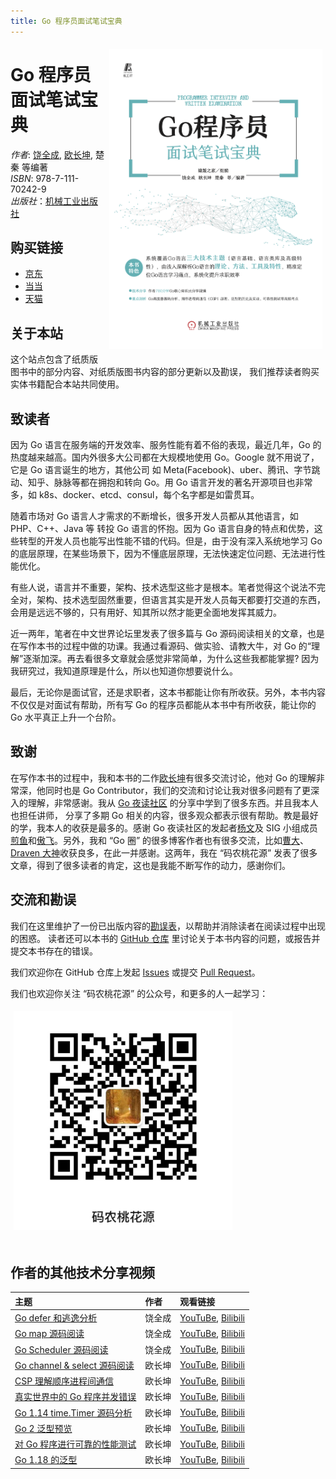 ```yaml
---
title: Go 程序员面试笔试宝典
---
```


<img src="assets/cover.png" alt="logo" height="480" align="right" style="margin: 5px; margin-bottom: 20px;" />

# Go 程序员面试笔试宝典

_作者_: [饶全成](https://qcrao.com), [欧长坤](https://changkun.de), 楚秦 等编著<br/>
_ISBN_: 978-7-111-70242-9<br/>
_出版社_：[机械工业出版社](http://cmpbook.com)<br/>

## 购买链接

- [京东](https://item.jd.com/13128125.html)
- [当当](http://product.dangdang.com/29390290.html)
- [天猫](https://s.click.taobao.com/Nb3Q9Zu)

## 关于本站

这个站点包含了纸质版图书中的部分内容、对纸质版图书内容的部分更新以及勘误，
我们推荐读者购买实体书籍配合本站共同使用。

## 致读者

因为 Go 语言在服务端的开发效率、服务性能有着不俗的表现，最近几年，Go 的热度越来越高。国内外很多大公司都在大规模地使用 Go。Google 就不用说了，它是 Go 语言诞生的地方，其他公司 如 Meta(Facebook)、uber、腾讯、字节跳动、知乎、脉脉等都在拥抱和转向 Go。用 Go 语言开发的著名开源项目也非常多，如 k8s、docker、etcd、consul，每个名字都是如雷贯耳。

随着市场对 Go 语言人才需求的不断增长，很多开发人员都从其他语言，如 PHP、C++、Java 等 转投 Go 语言的怀抱。因为 Go 语言自身的特点和优势，这些转型的开发人员也能写出性能不错的代码。但是，由于没有深入系统地学习 Go 的底层原理，在某些场景下，因为不懂底层原理，无法快速定位问题、无法进行性能优化。

有些人说，语言并不重要，架构、技术选型这些才是根本。笔者觉得这个说法不完全对，架构、技术选型固然重要，但语言其实是开发人员每天都要打交道的东西，会用是远远不够的，只有用好、知其所以然才能更全面地发挥其威力。

近一两年，笔者在中文世界论坛里发表了很多篇与 Go 源码阅读相关的文章，也是在写作本书的过程中做的功课。我通过看源码、做实验、请教大牛，对 Go 的“理解”逐渐加深。再去看很多文章就会感觉非常简单，为什么这些我都能掌握? 因为我研究过，我知道原理是什么，所以也知道你想要说什么。

最后，无论你是面试官，还是求职者，这本书都能让你有所收获。另外，本书内容不仅仅是对面试有帮助，所有写 Go 的程序员都能从本书中有所收获，能让你的 Go 水平真正上升一个台阶。

## 致谢

在写作本书的过程中，我和本书的二作[欧长坤](https://changkun.de)有很多交流讨论，他对 Go 的理解非常深，他同时也是 Go Contributor，我们的交流和讨论让我对很多问题有了更深入的理解，非常感谢。我从 [Go 夜读社区](https://talkgo.org) 的分享中学到了很多东西。并且我本人也担任讲师，
分享了多期 Go 相关的内容，很多观众都表示很有帮助。教是最好的学，我本人的收获是最多的。感谢 Go 夜读社区的发起者[杨文](https://maiyang.me)及 SIG 小组成员[煎鱼](https://github.com/EDDYCJY/blog)和[傲飞](https://aofei.com)。另外，我和 “Go 圈” 的很多博客作者也有很多交流，比如[曹大](http://xargin.com)、[Draven 大神](https://draveness.me)收获良多，在此一并感谢。这两年，我在 “码农桃花源” 发表了很多文章，得到了很多读者的肯定，这也是我能不断写作的动力，感谢你们。

## 交流和勘误

我们在这里维护了一份已出版内容的[勘误表](errata)，以帮助并消除读者在阅读过程中出现的困惑。
读者还可以本书的 [GitHub 仓库](https://github.com/golang-design/go-questions)
里讨论关于本书内容的问题，或报告并提交本书存在的错误。

我们欢迎你在 GitHub 仓库上发起 [Issues](https://github.com/golang-design/go-questions/issues/new)
或提交 [Pull Request](https://github.com/golang-design/go-questions/compare)。

我们也欢迎你关注 “码农桃花源” 的公众号，和更多的人一起学习：

<img src="assets/qrcode.jpg" alt="logo" height="350" style="margin: 5px; margin-bottom: 20px;" />

## 作者的其他技术分享视频

| 主题 | 作者 | 观看链接 |
|:----|:------|:--------|
| [Go defer 和逃逸分析](https://talkgo.org/t/topic/52) | 饶全成 | [YouTuBe](https://www.youtube.com/watch?v=-FtBBx44E3g&list=PLe5svQwVF1L5bNxB0smO8gNfAZQYWdIpI), [Bilibili](https://www.bilibili.com/video/BV1pb411v7m7) |
| [Go map 源码阅读](https://talkgo.org/t/topic/63) | 饶全成 | [YouTuBe](https://www.youtube.com/watch?v=P2v3kvztWU0&list=PLe5svQwVF1L5bNxB0smO8gNfAZQYWdIpI), [Bilibili](https://www.bilibili.com/video/BV1Q4411W7MR) |
| [Go Scheduler 源码阅读](https://talkgo.org/t/topic/97) | 饶全成 | [YouTuBe](https://www.youtube.com/watch?v=B-ozWjqnX24&list=PLe5svQwVF1L5bNxB0smO8gNfAZQYWdIpI), [Bilibili](https://www.bilibili.com/video/BV1SE411L7LU) |
| [Go channel & select 源码阅读](https://talkgo.org/t/topic/75) | 欧长坤 | [YouTuBe](https://www.youtube.com/watch?v=d7fFCGGn0Wc&list=PLe5svQwVF1L5bNxB0smO8gNfAZQYWdIpI), [Bilibili](https://www.bilibili.com/video/BV1g4411R7p5) |
| [CSP 理解顺序进程间通信](https://talkgo.org/t/topic/85) | 欧长坤 | [YouTuBe](https://www.youtube.com/watch?v=Z8ZpWVuEx8c&list=PLe5svQwVF1L5bNxB0smO8gNfAZQYWdIpI), [Bilibili](https://www.bilibili.com/video/BV1wE411q7G9) |
| [真实世界中的 Go 程序并发错误](https://talkgo.org/t/topic/78) | 欧长坤 | [YouTuBe](https://www.youtube.com/watch?v=WZUii-Czaps&list=PLe5svQwVF1L5bNxB0smO8gNfAZQYWdIpI), [Bilibili](https://www.bilibili.com/video/BV1SJ411w7Ue) |
| [Go 1.14 time.Timer 源码分析](https://talkgo.org/t/topic/93) | 欧长坤 | [YouTuBe](https://www.youtube.com/watch?v=XJx0eTP-y9I&list=PLe5svQwVF1L5bNxB0smO8gNfAZQYWdIpI), [Bilibili](https://www.bilibili.com/video/BV1nJ411j7bU) |
| [Go 2 泛型预览](https://talkgo.org/t/topic/99) | 欧长坤 | [YouTuBe](https://youtu.be/E16Y6bI2S08), [Bilibili](https://www.bilibili.com/video/BV1k7411R7ya/) |
| [对 Go 程序进行可靠的性能测试](https://talkgo.org/t/topic/102) | 欧长坤 | [YouTuBe](https://youtu.be/RXM9cDzWZME), [Bilibili](https://www.bilibili.com/video/BV1ae411x7dM) |
| [Go 1.18 的泛型](https://talkgo.org/t/topic/3582) | 欧长坤 | [YouTuBe](https://youtu.be/ICcss3KKq_0), [Bilibili](https://www.bilibili.com/video/BV1244y1A7BM/) |
